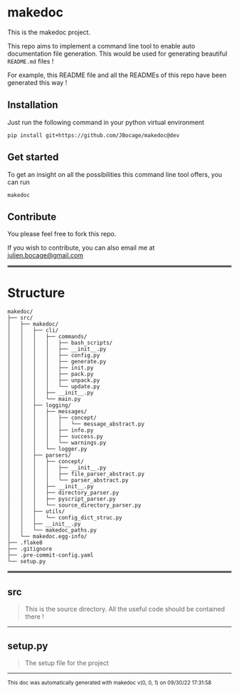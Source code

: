 # makedoc

This is the makedoc project.

This repo aims to implement a command line tool to enable auto documentation file
generation. This would be used for generating beautiful `README.md` files !

For example, this README file and all the READMEs of this repo have been generated
this way !

## Installation

Just run the following command in your python virtual environment 

```
pip install git+https://github.com/JBocage/makedoc@dev
```

## Get started

To get an insight on all the possibilities this command line tool offers, you can run

```
makedoc
```

## Contribute

You please feel free to fork this repo.

If you wish to contribute, you can also email me at julien.bocage@gmail.com

<hr style="border:2px solid gray"> </hr>

# Structure

```
makedoc/
├── src/
│   ├── makedoc/
│   │   ├── cli/
│   │   │   ├── commands/
│   │   │   │   ├── bash_scripts/
│   │   │   │   ├── __init__.py
│   │   │   │   ├── config.py
│   │   │   │   ├── generate.py
│   │   │   │   ├── init.py
│   │   │   │   ├── pack.py
│   │   │   │   ├── unpack.py
│   │   │   │   └── update.py
│   │   │   ├── __init__.py
│   │   │   └── main.py
│   │   ├── logging/
│   │   │   ├── messages/
│   │   │   │   ├── concept/
│   │   │   │   │   └── message_abstract.py
│   │   │   │   ├── info.py
│   │   │   │   ├── success.py
│   │   │   │   └── warnings.py
│   │   │   └── logger.py
│   │   ├── parsers/
│   │   │   ├── concept/
│   │   │   │   ├── __init__.py
│   │   │   │   ├── file_parser_abstract.py
│   │   │   │   └── parser_abstract.py
│   │   │   ├── __init__.py
│   │   │   ├── directory_parser.py
│   │   │   ├── pyscript_parser.py
│   │   │   └── source_directory_parser.py
│   │   ├── utils/
│   │   │   └── config_dict_struc.py
│   │   ├── __init__.py
│   │   └── makedoc_paths.py
│   └── makedoc.egg-info/
├── .flake8
├── .gitignore
├── .pre-commit-config.yaml
└── setup.py
```
<hr style="border:2px solid gray"> </hr>

## src
>
>This is the source directory. All the useful code should be contained there !

---

## setup.py
>The setup file for the project

---





<sub>This doc was automatically generated with makedoc v(0, 0, 1) on  09/30/22 17:31:58 